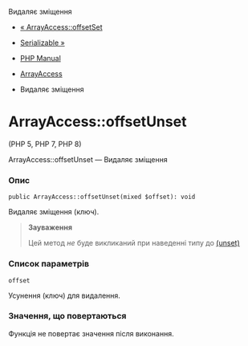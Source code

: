 Видаляє зміщення

-   [« ArrayAccess::offsetSet](arrayaccess.offsetset.html)
    
-   [Serializable »](class.serializable.html)
    
-   [PHP Manual](index.html)
    
-   [ArrayAccess](class.arrayaccess.html)
    
-   Видаляє зміщення
    

# ArrayAccess::offsetUnset

(PHP 5, PHP 7, PHP 8)

ArrayAccess::offsetUnset — Видаляє зміщення

### Опис

```methodsynopsis
public ArrayAccess::offsetUnset(mixed $offset): void
```

Видаляє зміщення (ключ).

> **Зауваження**
> 
> Цей метод *не* буде викликаний при наведенні типу до [(unset)](language.types.type-juggling.html#language.types.typecasting)

### Список параметрів

`offset`

Усунення (ключ) для видалення.

### Значення, що повертаються

Функція не повертає значення після виконання.